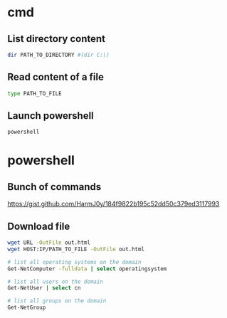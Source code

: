 # cmd
## List directory content
```bash
dir PATH_TO_DIRECTORY #(dir C:\)
```

## Read content of a file
```bash
type PATH_TO_FILE
```

## Launch powershell
```bash
powershell
```

# powershell
## Bunch of commands
https://gist.github.com/HarmJ0y/184f9822b195c52dd50c379ed3117993

## Download file
```bash
wget URL -OutFile out.html
wget HOST:IP/PATH_TO_FILE -OutFile out.html
```

```bash
# list all operating systems on the domain
Get-NetComputer -fulldata | select operatingsystem

# list all users on the domain
Get-NetUser | select cn

# list all groups on the domain
Get-NetGroup
```
